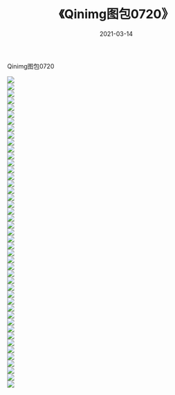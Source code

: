 ﻿---
layout: post
title:  《Qinimg图包0720》
date:   2021-03-14
img: http://imgx.orgx.ga/Qinimg图包/Qinimg图包0720/000.jpg
categories: [美女, 清纯, 唯美]
---

Qinimg图包0720

 ![](http://imgx.orgx.ga/Qinimg图包/Qinimg图包0720/001.jpg) <br>![](http://imgx.orgx.ga/Qinimg图包/Qinimg图包0720/002.jpg) <br>![](http://imgx.orgx.ga/Qinimg图包/Qinimg图包0720/003.jpg) <br>![](http://imgx.orgx.ga/Qinimg图包/Qinimg图包0720/004.jpg) <br>![](http://imgx.orgx.ga/Qinimg图包/Qinimg图包0720/005.jpg) <br>![](http://imgx.orgx.ga/Qinimg图包/Qinimg图包0720/006.jpg) <br>![](http://imgx.orgx.ga/Qinimg图包/Qinimg图包0720/007.jpg) <br>![](http://imgx.orgx.ga/Qinimg图包/Qinimg图包0720/008.jpg) <br>![](http://imgx.orgx.ga/Qinimg图包/Qinimg图包0720/009.jpg) <br>![](http://imgx.orgx.ga/Qinimg图包/Qinimg图包0720/010.jpg) <br>![](http://imgx.orgx.ga/Qinimg图包/Qinimg图包0720/011.jpg) <br>![](http://imgx.orgx.ga/Qinimg图包/Qinimg图包0720/012.jpg) <br>![](http://imgx.orgx.ga/Qinimg图包/Qinimg图包0720/013.jpg) <br>![](http://imgx.orgx.ga/Qinimg图包/Qinimg图包0720/014.jpg) <br>![](http://imgx.orgx.ga/Qinimg图包/Qinimg图包0720/015.jpg) <br>![](http://imgx.orgx.ga/Qinimg图包/Qinimg图包0720/016.jpg) <br>![](http://imgx.orgx.ga/Qinimg图包/Qinimg图包0720/017.jpg) <br>![](http://imgx.orgx.ga/Qinimg图包/Qinimg图包0720/018.jpg) <br>![](http://imgx.orgx.ga/Qinimg图包/Qinimg图包0720/019.jpg) <br>![](http://imgx.orgx.ga/Qinimg图包/Qinimg图包0720/020.jpg) <br>![](http://imgx.orgx.ga/Qinimg图包/Qinimg图包0720/021.jpg) <br>![](http://imgx.orgx.ga/Qinimg图包/Qinimg图包0720/022.jpg) <br>![](http://imgx.orgx.ga/Qinimg图包/Qinimg图包0720/023.jpg) <br>![](http://imgx.orgx.ga/Qinimg图包/Qinimg图包0720/024.jpg) <br>![](http://imgx.orgx.ga/Qinimg图包/Qinimg图包0720/025.jpg) <br>![](http://imgx.orgx.ga/Qinimg图包/Qinimg图包0720/026.jpg) <br>![](http://imgx.orgx.ga/Qinimg图包/Qinimg图包0720/027.jpg) <br>![](http://imgx.orgx.ga/Qinimg图包/Qinimg图包0720/028.jpg) <br>![](http://imgx.orgx.ga/Qinimg图包/Qinimg图包0720/029.jpg) <br>![](http://imgx.orgx.ga/Qinimg图包/Qinimg图包0720/030.jpg) <br>![](http://imgx.orgx.ga/Qinimg图包/Qinimg图包0720/031.jpg) <br>![](http://imgx.orgx.ga/Qinimg图包/Qinimg图包0720/032.jpg) <br>![](http://imgx.orgx.ga/Qinimg图包/Qinimg图包0720/033.jpg) <br>![](http://imgx.orgx.ga/Qinimg图包/Qinimg图包0720/034.jpg) <br>![](http://imgx.orgx.ga/Qinimg图包/Qinimg图包0720/035.jpg) <br>![](http://imgx.orgx.ga/Qinimg图包/Qinimg图包0720/036.jpg) <br>![](http://imgx.orgx.ga/Qinimg图包/Qinimg图包0720/037.jpg) <br>![](http://imgx.orgx.ga/Qinimg图包/Qinimg图包0720/038.jpg) <br>![](http://imgx.orgx.ga/Qinimg图包/Qinimg图包0720/039.jpg) <br>![](http://imgx.orgx.ga/Qinimg图包/Qinimg图包0720/040.jpg) <br>![](http://imgx.orgx.ga/Qinimg图包/Qinimg图包0720/041.jpg) <br>![](http://imgx.orgx.ga/Qinimg图包/Qinimg图包0720/042.jpg) <br>![](http://imgx.orgx.ga/Qinimg图包/Qinimg图包0720/043.jpg) <br>![](http://imgx.orgx.ga/Qinimg图包/Qinimg图包0720/044.jpg) <br>![](http://imgx.orgx.ga/Qinimg图包/Qinimg图包0720/045.jpg) <br>